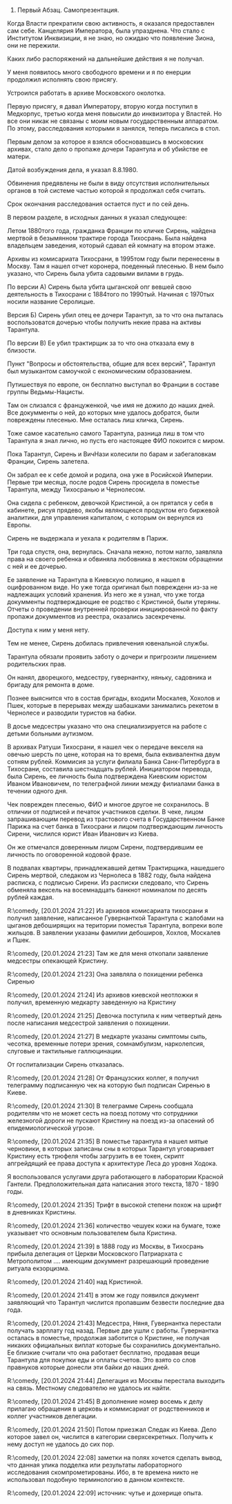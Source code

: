 1. Первый Абзац. Самопрезентация.

Когда Власти прекратили свою активность, я оказался предоставлен сам себе. Канцелярия Императора, была упразднена. Что стало с Институтом Инквизиции, я не знаю, но ожидаю что появление Зиона, они не пережили.

Каких либо распоряжений на дальнейшие действия я не получал. 

У меня появилось много свободного времени и я по енерции продолжил исполнять свою присягу.

Устроился работать в архиве Московского околотка.

Первую присягу, я давал Императору, вторую когда поступил в Медкорпус, третью когда меня повысили до инквизитора у Властей. Но все они никак не связаны с моим новым государственным аппаратом. По этому, расследования которыми я занялся, теперь писались в стол.

Первым делом за которое я взялся обосновавшись в московских архивах, стало дело о пропаже дочери Тарантула и об убийстве ее матери.

Датой возбуждения дела, я указал 8.8.1980.

Обвинения предявлены не были в виду отсутствия исполнительных органов в той системе частью которой я продолжал себя считать.

Срок окончания расследования остается пуст и по сей день.

В первом разделе, в исходных данных я указал следующее:

Летом 1880того года, гражданка Франции по кличке Сирень, найдена мертвой в безымянном трактире города Тихосрань. Была найдена владельцем заведения, который сдавал ей комнату на втором этаже.

Архивы из комисариата Тихосрани, в 1995том году были перенесены в Москву. Там я нашел отчет коронера, поеденный плесенью. В нем было указано, что Сирень была убита садовыми вилами в грудь.

По версии А) Сирень была убита цыганской опг вевшей свою деятельность в Тихосрани с 1884того по 1990тый. Начиная с 1970тых носили название Серолицые.

Версия Б) Сирень убил отец ее дочери Тарантул, за то что она пыталась воспользоватся дочерью чтобы получить некие права на активы Тарантула.

По версии В) Ее убил трактирщик за то что она отказала ему в близости.

Пункт "Вопросы и обстоятельства, общие для всех версий", Тарантул был музыкантом самоучкой с економическим образованием.

Путишествуя по европе, он бесплатно выступал во Франции в составе группы Ведьмы-Нацисты.

Там он слизался с француженкой, чье имя не дожило до наших дней. Все докумменты о ней, до которых мне удалось добратся, были повреждены плесенью. Мне осталась лиш кличка, Сирень.

Тоже самое касательно самого Тарантула, разница лиш в том что Тарантула я знал лично, но пусть его настоящее ФИО покоится с миром.

Пока Тарантул, Сирень и ВичНази колесили по барам и забегаловкам Франции, Сирень залетела.

Он забрал ее к себе домой и родила, она уже в Росийской Империи. Первые три месяца, после родов Сирень просидела в поместье Тарантула, между Тихосранью и Чернолесом.

Она сидела с ребенком, девочкой Кристиной, а он прятался у себя в кабинете, рисуя прядево, якобы являющееся продуктом его биржевой аналитики, для управления капиталом, с которым он вернулся из Европы.

Сирень не выдержала и уехала к родителям в Париж.

Три года спустя, она, вернулась. Сначала нежно, потом нагло, заявляла права на своего ребенка и обвиняла любовника в жестоком обращении с ней и ее дочерью.

Ее заявление на Тарантула в Киевскую полицию, я нашел в оцифрованном виде. Но уже тогда оригинал был поврежденн из-за не надлежащих условий хранения. Из него же я узнал, что уже тогда докумменты подтверждающие ее родство с Кристиной, были утеряны. Отчеты о проведении внутренней проверки инициированной по факту пропажи докумментов из реестра, оказались засекречены. 

Доступа к ним у меня нету.

Тем не менее, Сирень добилась привлечения ювенальной службы.

Тарантула обязали проявить заботу о дочери и пригрозили лишением родительских прав.

Он нанял, дворецкого, медсестру, гувернантку, няньку, садовника и бригаду для ремонта в доме.

Познее выяснится что в состав бригады, входили Москалев, Хохолов и Пшек, которые в перерывах между шабашками занимались рекетом в Чернолесе и разводили туристов на бабки.

В досье медсестры указано что она специализируется на работе с детьми больными аутизмом.

В архивах Ратуши Тихосрани, я нашел чек о передаче векселя на овечью шерсть по цене, которая на то время, была еквивалентна двум сотням рублей. Коммисия за услуги филиала Банка Санк-Питербурга в Тихосрани, составила шестнадцать рублей. Инициатором перевода, была Сирень, ее личность была подтверждена Киевским юристом Иваном Ивановичем, по телеграфной линии между филиалами банка в течении одного дня.

Чек поврежден плесенью, ФИО и многое другое не сохранилось. В отличии от подписей и печаток участников сделки. В чеке, лицом запрашивающим перевод из трастового счета в Государственном Банке Парижа на счет банка в Тихосрани и лицом подтверждающим личность Сирени, числился юрист Иван Иванович из Киева.

Он же отмечался доверенным лицом Сирени, подтвердившим ее личность по оговоренной кодовой фразе.

В подвалах квартиры, принадлежавшей детям Трактирщика, нашедшего Сирень мертвой, следаком из Чернолеса в 1882 году, была найдена расписка, с подписью Сирени. Из расписки следовало, что Сирень обменяла вексель на восемнадцать банкнот номиналом по десять рублей каждая.

R:\comedy, [20.01.2024 21:22]
Из архивов комисариата тихосрани я получил заявление, написанное Гувернанткой Тарантула с жалобами на цыганов дебоширящих на територии поместья Тарантула, вопреки воле жильцов. В заявлении указаны фамилии дебоширов, Хохлов, Москалев и Пшек.

R:\comedy, [20.01.2024 21:23]
Там же для меня откопали заявление медсестры опекающей Кристину.

R:\comedy, [20.01.2024 21:23]
Она заявляла о похищении ребенка Сиренью

R:\comedy, [20.01.2024 21:24]
Из архивов киевской неотложки я получил, временную медкарту заведенную на Кристину

R:\comedy, [20.01.2024 21:25]
Девочка поступила к ним четвертый день после написания медсестрой заявления о похищении.

R:\comedy, [20.01.2024 21:27]
В медкарте указаны симптомы сыпь, чесотка, временные потери зрения, сомнамбулизм, нарколепсия, слуговые и тактильные галлюцинации.

От госпитализации Сирень отказалась.

R:\comedy, [20.01.2024 21:28]
От Французских коллег, я получил телеграмму подписанную чек на которую был подписан Сиренью в Киеве.

R:\comedy, [20.01.2024 21:30]
В телеграмме Сирень сообщала родителям что не может сесть на поезд потому что сотрудники железногой дороги не пускают Кристину на поезд из-за опасений об епидемиологической угрозе.

R:\comedy, [20.01.2024 21:35]
В поместье тарантула я нашел мятые черновики, в которых записаны сны в которых Тарантул уговаривает Кристину есть трюфеля чтобы загрузить в ее токен, скрипт апгрейдящий ее права доступа к архитектуре Леса до уровня Ходока. 

Я воспользовался услугами друга работающего в лаборатории Красной Гантели. Предположительная дата написания этого текста, 1870 - 1890 годы.

R:\comedy, [20.01.2024 21:35]
Трифт в высокой степени похож на шрифт в дневниках Кристины.

R:\comedy, [20.01.2024 21:36]
количество чешуек кожи на бумаге, тоже указывает что основным пользователем была Кристина.

R:\comedy, [20.01.2024 21:39]
в 1888 году из Москвы, в Тихосрань прибыла делегация от Церкви Московского Патриархата с Метрополитом .... имеющим докуммент разрешающий проведение ритуала екзорцизма.

R:\comedy, [20.01.2024 21:40]
над Кристиной.

R:\comedy, [20.01.2024 21:41]
в этом же году появился документ заявляющий что Тарантул числится пропавшим безвести последние два года.

R:\comedy, [20.01.2024 21:43]
Медсестра, Няня, Гувернантка перестали получать зарплату год назад. Первые две ушли с работы. Гувернантка осталась в поместье, продолжая заботится о Кристине, не получая никаких официальных виплат которые бы сохранились документально. Ее близкие считали что она работает бесплатно, продавая вещи Тарантула для покупки еды и оплаты счетов. Это взято со слов правнуков которые донесли эти байки до наших дней.

R:\comedy, [20.01.2024 21:44]
Делегация из Москвы перестала выходить на связь. Местному следователю не удалось их найти.

R:\comedy, [20.01.2024 21:45]
В дополнение номер восемь к делу прилагаю обращения в церковь и коммисариат от родственников и коллег участников делегации.

R:\comedy, [20.01.2024 21:50]
Потом приезжал Следак из Киева. Дело которое завел он, числится в категории сверхсекретных. Получить к нему доступ не удалось до сих пор.

R:\comedy, [20.01.2024 22:08]
заметки на полях
хочется сделать вывод, что данная улика подделка или результаты лабораторного исследования скомпрометированы. Ибо, в те времена никто не использовал подобную терминологию в данном контексте.

R:\comedy, [20.01.2024 22:09]
источник: чутье и дохерище опыта.

